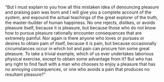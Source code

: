 "But I must explain to you how all this mistaken idea of denouncing pleasure and praising 
pain was born and I will give you a complete account of the system, and expound the actual 
teachings of the great explorer of the truth, the master-builder of human happiness. No one 
rejects, dislikes, or avoids pleasure itself, because it is pleasure, but because those who do 
not know how to pursue pleasure rationally encounter consequences that are extremely painful. Nor 
again is there anyone who loves or pursues or desires to obtain pain of itself, because it is pain, 
but because occasionally circumstances occur in which toil and pain can procure him some great 
pleasure. To take a trivial example, which of us ever undertakes laborious physical exercise, 
except to obtain some advantage from it? But who has any right to find fault with a man who 
chooses to enjoy a pleasure that has no annoying consequences, or one who avoids a pain that 
produces no resultant pleasure?"